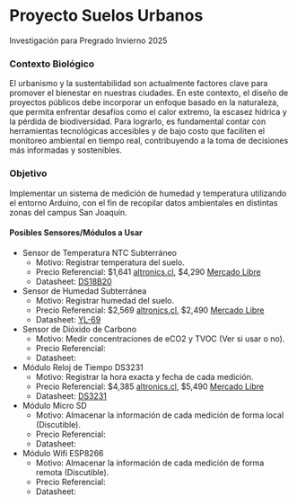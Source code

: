 # Proyecto Suelos Urbanos
Investigación para Pregrado Invierno 2025 

### Contexto Biológico
El urbanismo y la sustentabilidad son actualmente factores clave para promover el bienestar en nuestras ciudades. En este contexto, el diseño de proyectos públicos debe incorporar un enfoque basado en la naturaleza, que permita enfrentar desafíos como el calor extremo, la escasez hídrica y la pérdida de biodiversidad. Para lograrlo, es fundamental contar con herramientas tecnológicas accesibles y de bajo costo que faciliten el monitoreo ambiental en tiempo real, contribuyendo a la toma de decisiones más informadas y sostenibles.

### Objetivo
Implementar un sistema de medición de humedad y temperatura utilizando el entorno Arduino, con el fin de recopilar datos ambientales en distintas zonas del campus San Joaquín.

#### Posibles Sensores/Módulos a Usar
+ Sensor de Temperatura NTC Subterráneo
  - Motivo: Registrar temperatura del suelo.
  - Precio Referencial: $1,641 [altronics.cl](https://altronics.cl/electronics-products/accesorios-arduino/temp-3950-ntc), $4,290 [Mercado Libre](https://www.mercadolibre.cl/kit-de-modulo-de-sensor-de-temperatura-ds18b20-para-arduino/up/MLCU322909051)
  - Datasheet: [DS18B20](https://www.analog.com/media/en/technical-documentation/data-sheets/ds18b20.pdf)
+ Sensor de Humedad Subterránea
  - Motivo: Registrar humedad del suelo.
  - Precio Referencial: $2,569  [altronics.cl](https://altronics.cl/sensor-humedad-suelo-yl-69), $2,490 [Mercado Libre](https://articulo.mercadolibre.cl/MLC-435163707-modulo-sensor-humedad-suelo-yl-38-yl-69-arduino-pic-max--_JM)
  - Datasheet: [YL-69](https://www.electronicoscaldas.com/datasheet/YL-69-HL-69.pdf)
+ Sensor de Dióxido de Carbono
  - Motivo: Medir concentraciones de eCO2 y TVOC (Ver si usar o no). 
  - Precio Referencial:
  - Datasheet:
+ Módulo Reloj de Tiempo DS3231 
  - Motivo: Registrar la hora exacta y fecha de cada medición.
  - Precio Referencial: $4,385 [altronics.cl](https://altronics.cl/modulo-reloj-tiempo-real-rtc-DS3231-AT24C32?search=Reloj%20de%20Tiempo), $5,490 [Mercado Libre](https://articulo.mercadolibre.cl/MLC-435662100-modulo-i2c-rtc-ds3231-con-bateria-y-eeprom-arduino-max--_JM)
  - Datasheet: [DS3231](https://www.analog.com/media/en/technical-documentation/data-sheets/ds3231.pdf)
+ Módulo Micro SD
  - Motivo: Almacenar la información de cada medición de forma local (Discutible).
  - Precio Referencial:
  - Datasheet:
+ Módulo Wifi ESP8266
  - Motivo: Almacenar la información de cada medición de forma remota (Discutible).
  - Precio Referencial:
  - Datasheet:
 
